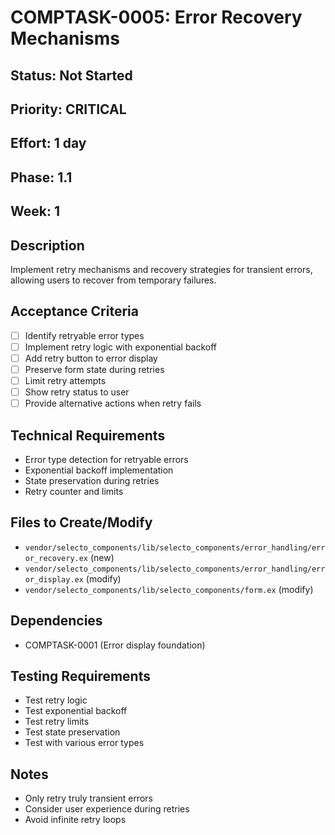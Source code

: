 # COMPTASK-0005: Error Recovery Mechanisms

## Status: Not Started
## Priority: CRITICAL
## Effort: 1 day
## Phase: 1.1
## Week: 1

## Description
Implement retry mechanisms and recovery strategies for transient errors, allowing users to recover from temporary failures.

## Acceptance Criteria
- [ ] Identify retryable error types
- [ ] Implement retry logic with exponential backoff
- [ ] Add retry button to error display
- [ ] Preserve form state during retries
- [ ] Limit retry attempts
- [ ] Show retry status to user
- [ ] Provide alternative actions when retry fails

## Technical Requirements
- Error type detection for retryable errors
- Exponential backoff implementation
- State preservation during retries
- Retry counter and limits

## Files to Create/Modify
- `vendor/selecto_components/lib/selecto_components/error_handling/error_recovery.ex` (new)
- `vendor/selecto_components/lib/selecto_components/error_handling/error_display.ex` (modify)
- `vendor/selecto_components/lib/selecto_components/form.ex` (modify)

## Dependencies
- COMPTASK-0001 (Error display foundation)

## Testing Requirements
- Test retry logic
- Test exponential backoff
- Test retry limits
- Test state preservation
- Test with various error types

## Notes
- Only retry truly transient errors
- Consider user experience during retries
- Avoid infinite retry loops